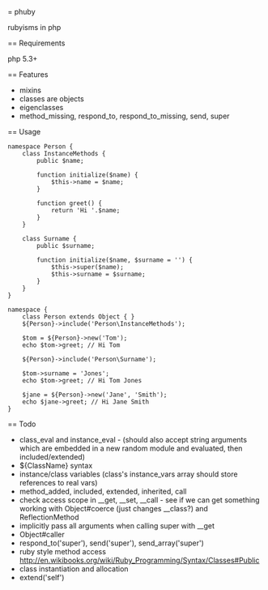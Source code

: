= phuby

rubyisms in php


== Requirements

php 5.3+


== Features

* mixins
* classes are objects
* eigenclasses
* method\_missing, respond\_to, respond\_to_missing, send, super


== Usage

	namespace Person {
	    class InstanceMethods {
	        public $name;

	        function initialize($name) {
	            $this->name = $name;
	        }

	        function greet() {
	            return 'Hi '.$name;
	        }
	    }

	    class Surname {
	        public $surname;

	        function initialize($name, $surname = '') {
	            $this->super($name);
	            $this->surname = $surname;
	        }
	    }
	}

	namespace {
	    class Person extends Object { }
	    ${Person}->include('Person\InstanceMethods');

	    $tom = ${Person}->new('Tom');
	    echo $tom->greet; // Hi Tom

	    ${Person}->include('Person\Surname');

	    $tom->surname = 'Jones';
	    echo $tom->greet; // Hi Tom Jones

	    $jane = ${Person}->new('Jane', 'Smith');
	    echo $jane->greet; // Hi Jane Smith
	}


== Todo

* class\_eval and instance\_eval - (should also accept string arguments which are embedded in a new random module and evaluated, then included/extended)
* ${ClassName} syntax
* instance/class variables (class's instance\_vars array should store references to real vars)
* method_added, included, extended, inherited, call
* check access scope in __get, __set, __call - see if we can get something working with Object#coerce (just changes __class?) and ReflectionMethod
* implicitly pass all arguments when calling super with __get
* Object#caller
* respond\_to('super'), send('super'), send_array('super')
* ruby style method access http://en.wikibooks.org/wiki/Ruby_Programming/Syntax/Classes#Public
* class instantiation and allocation
* extend('self')